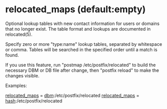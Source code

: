 # relocated_maps (default:empty) 


Optional lookup tables with new contact information for users or
domains that no longer exist.  The table format and lookups are
documented in relocated(5).



Specify zero or more "type:name" lookup tables, separated by
whitespace or comma. Tables will be searched in the specified order
until a match is found.



If you use this feature, run "postmap /etc/postfix/relocated" to
build the necessary DBM or DB file after change, then "postfix
reload" to make the changes visible.



Examples:



<a href="postconf.5.html#relocated_maps">relocated_maps</a> = <a href="DATABASE_README.html#types">dbm</a>:/etc/postfix/relocated
<a href="postconf.5.html#relocated_maps">relocated_maps</a> = <a href="DATABASE_README.html#types">hash</a>:/etc/postfix/relocated



